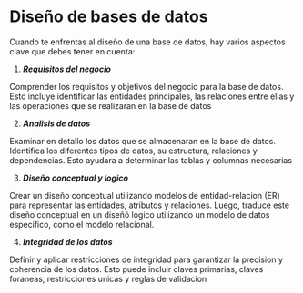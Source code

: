 
# Diseño de bases de datos

Cuando te enfrentas al diseño de una base de datos, hay varios aspectos clave que debes tener en cuenta:

1. ***Requisitos del negocio***

Comprender los requisitos y objetivos del negocio para la base de datos. Esto incluye identificar las entidades principales, las relaciones entre ellas y las operaciones que se realizaran en la base de datos

2. ***Analisis de datos***

Examinar en detallo los datos que se almacenaran en la base de datos. Identifica los diferentes tipos de datos, su estructura, relaciones y dependencias. Esto ayudara a determinar las tablas y columnas necesarias

3. ***Diseño conceptual y logico***

Crear un diseño conceptual utilizando modelos de entidad-relacion (ER) para representar las entidades, atributos y relaciones. Luego, traduce este diseño conceptual en un diseñó logico utilizando un modelo de datos especifico, como el modelo relacional.

4. ***Integridad de los datos***

Definir y aplicar restricciones de integridad para garantizar la precision y coherencia de los datos. Esto puede incluir claves primarias, claves foraneas, restricciones unicas y reglas de validacion


